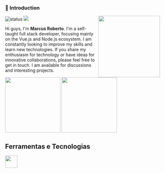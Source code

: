 ### 👋 Introduction

<img align='right' src='https://media.tenor.com/C66qVGZsvCsAAAAd/dj-doggy-dog.gif' width='200'>

![status](https://img.shields.io/badge/status-up-brightgreen) ![](https://visitor-badge.lithub.cc/badge?page_id=github.com/lizheming)

Hi guys, I'm **Marcus Roberto**.
I'm a self-taught full stack developer, focusing mainly on the Vue.js and Node.js ecosystem. I am constantly looking to improve my skills and learn new technologies.
If you share my enthusiasm for technology or have ideas for innovative collaborations, please feel free to get in touch. I am available for discussions and interesting projects.

<div>
  <img loading="lazy" height="180em" src="https://github-stats-marcus-robertos-projects.vercel.app/api?username=marocama&show_icons=true&theme=dracula&include_all_commits=true&count_private=true" />
  <img loading="lazy" height="180em" src="https://github-stats-marcus-robertos-projects.vercel.app/api/top-langs/?username=marocama&hide_progress=true&langs_count=15&theme=dracula" />
</div>

## Ferramentas e Tecnologias

<img loading="lazy" src="https://cdn.jsdelivr.net/gh/devicons/devicon/icons/git/git-original.svg" width="40" height="40"/>
